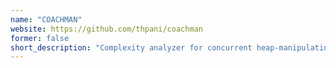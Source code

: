 ```yaml
---
name: "COACHMAN"
website: https://github.com/thpani/coachman
former: false
short_description: "Complexity analyzer for concurrent heap-manipulating programs."
---
```


<!--
Custom content goes here.
-->